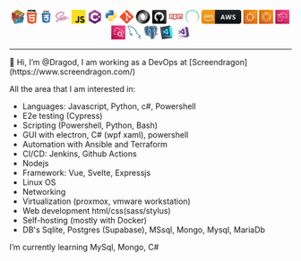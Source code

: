 <p align="center">
  <code><img title="Problem Solving" height="25" src="images/problemSolving.png"></code>
  <code><img title="HTML5" height="25" src="images/html5.svg"></code>
  <code><img title="CSS" height="25" src="images/css.svg"></code>
  <code><img title="SASS" height="25" src="images/sass.svg"></code>
  <code><img title="Javascript" height="25" src="images/javascript.svg"></code>
  <code><img title="C#" height="25" src="images/cSharp.svg"></code>
  <code><img title="Python" height="25" src="images/python-original.svg"></code>
  <code><img title="Git" height="25" src="images/git-original.svg"></code>
  <code><img title="JSON" height="25" src="images/json.svg"></code>
  <code><img title="GitHub" height="25" src="images/github.svg"></code>
  <code><img title="npm" height="25" src="images/npm.svg"></code>
  <code><img title="Cypress" height="25" src="images/Cypress_Logomark_White-Color.svg"></code>
  <code><img title="AWS" height="25" src="images/aws_dark.svg"></code>
  <code><img title="EC2" height="25" src="images/EC2.svg"></code>
  <code><img title="ECS" height="25" src="images/ecs.svg"></code>
  <code><img title="Cloud Formation" height="25" src="images/cloudformation.svg"></code>
  <code><img title="Cloud watch" height="25" src="images/cloudwatch.svg"></code>
  <code><img title="MySQL" height="25" src="images/mysql.svg"></code>
  <code><img title="PostgreSQL" height="25" src="images/postgresql.svg"></code>
  <code><img title="Visual Studio Code" height="25" src="images/vscode.png"></code>
  <code><img title="Microsoft Visual Studio" height="25" src="images/visualstudio.png"></code>
</p>
<hr>
👋 Hi, I’m @Dragod, I am working as a DevOps at [Screendragon](https://www.screendragon.com/)

All the area that I am interested in:
-  Languages: Javascript, Python, c#, Powershell
-  E2e testing (Cypress)
-  Scripting (Powershell, Python, Bash)
-  GUI with electron, C# (wpf xaml), powershell
-  Automation with Ansible and Terraform
-  CI/CD: Jenkins, Github Actions
-  Nodejs
-  Framework: Vue, Svelte, Expressjs
-  Linux OS
-  Networking
-  Virtualization (proxmox, vmware workstation)
-  Web development html/css(sass/stylus)
-  Self-hosting (mostly with Docker)
-  DB's Sqlite, Postgres (Supabase), MSsql, Mongo, Mysql, MariaDb

I’m currently learning MySql, Mongo, C#

<!---
Dragod/Dragod is a ✨ special ✨ repository because its `README.md` (this file) appears on your GitHub profile.
You can click the Preview link to take a look at your changes.
--->
